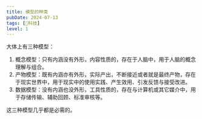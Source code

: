 ```yaml
---
title: 模型的种类
pubDate: 2024-07-13
tags: [🔭科技]
level: 1
---
```


大体上有三种模型：

1. 概念模型：只有内涵没有外形，内容性质的，存在于人脑中，用于人脑的概念理解与组合。
2. 产物模型：既有内涵亦有外形，实际产出，不断接近或者就是最终产物，存在于现实世界中，用于现实中的使用实践、产生效用、引发反馈与接受改进。
3. 数据模型：没有内涵也没外形，工具性质的，存在与计算机或其它媒介中，用于存储传输、辅助回顾、标准审核等。

这三种模型几乎都是必需的。
